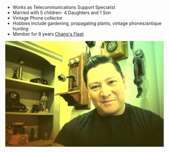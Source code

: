 * Works as Telecommunications Support Specialist
* Married with 5 children- 4 Daughters and 1 Son
* Vintage Phone collector
* Hobbies include gardening, propagating plants, vintage phones/antique hunting
* Member for 8 years [Chang's Fleet](../vehicles/Chang's%20Fleet.md)



![chang profile](../assets/chang%20profile.jpeg) 
